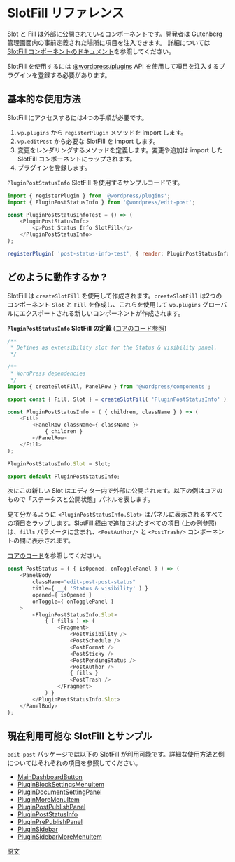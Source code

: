 <!-- 
# SlotFills Reference
 -->
# SlotFill リファレンス

<!-- 
Slot and Fill are components that have been exposed to allow developers to inject items into some predefined places in the Gutenberg admin experience.
Please see the [SlotFill component docs](https://wordpress.org/gutenberg/handbook/designers-developers/developers/components/slot-fill/) for more details.

In order to use them, we must leverage the [@wordpress/plugins](https://wordpress.org/gutenberg/handbook/designers-developers/developers/packages/packages-plugins/) api to register a plugin that will inject our items.
 -->

Slot と Fill は外部に公開されているコンポーネントです。開発者は Gutenberg 管理画面内の事前定義された場所に項目を注入できます。
詳細については [SlotFill コンポーネントのドキュメント](https://wordpress.org/gutenberg/handbook/designers-developers/developers/components/slot-fill/)を参照してください。

SlotFill を使用するには [@wordpress/plugins](https://wordpress.org/gutenberg/handbook/designers-developers/developers/packages/packages-plugins/) API を使用して項目を注入するプラグインを登録する必要があります。

<!-- 
## Usage overview
 -->
## 基本的な使用方法

<!-- 
In order to access the SlotFills, we need to do four things:

1. Import the `registerPlugin` method from `wp.plugins`.
2. Import the SlotFill we want from `wp.editPost`.
3. Define a method to render our changes. Our changes/additions will be wrapped in the SlotFill component we imported.
4. Register the plugin.

Here is an example using the `PluginPostStatusInfo` slotFill:
 -->

SlotFill にアクセスするには4つの手順が必要です。

1. `wp.plugins` から `registerPlugin` メソッドを import します。
2. `wp.editPost` から必要な SlotFill を import します。
3. 変更をレンダリングするメソッドを定義します。変更や追加は import した SlotFill コンポーネントにラップされます。
4. プラグインを登録します。

`PluginPostStatusInfo` SlotFill を使用するサンプルコードです。

```js
import { registerPlugin } from '@wordpress/plugins';
import { PluginPostStatusInfo } from '@wordpress/edit-post';

const PluginPostStatusInfoTest = () => (
	<PluginPostStatusInfo>
		<p>Post Status Info SlotFill</p>
	</PluginPostStatusInfo>
);

registerPlugin( 'post-status-info-test', { render: PluginPostStatusInfoTest } );
```
<!-- 
## How do they work?
 -->
## どのように動作するか ?

<!-- 
SlotFills are created using `createSlotFill`. This creates two components, `Slot` and `Fill` which are then used to create a new component that is exported on the `wp.plugins` global.

**Definition of the `PluginPostStatusInfo` SlotFill** ([see core code](https://github.com/WordPress/gutenberg/blob/HEAD/packages/edit-post/src/components/sidebar/plugin-post-status-info/index.js#L54))
 -->
SlotFill は `createSlotFill` を使用して作成されます。`createSlotFill` は2つのコンポーネント `Slot` と `Fill` を作成し、これらを使用して `wp.plugins` グローバルにエクスポートされる新しいコンポーネントが作成されます。

**`PluginPostStatusInfo` SlotFill の定義** ([コアのコード参照](https://github.com/WordPress/gutenberg/blob/HEAD/packages/edit-post/src/components/sidebar/plugin-post-status-info/index.js#L54))

```js
/**
 * Defines as extensibility slot for the Status & visibility panel.
 */

/**
 * WordPress dependencies
 */
import { createSlotFill, PanelRow } from '@wordpress/components';

export const { Fill, Slot } = createSlotFill( 'PluginPostStatusInfo' );

const PluginPostStatusInfo = ( { children, className } ) => (
	<Fill>
		<PanelRow className={ className }>
			{ children }
		</PanelRow>
	</Fill>
);

PluginPostStatusInfo.Slot = Slot;

export default PluginPostStatusInfo;
```
<!-- 
This new Slot is then exposed in the editor. The example below is from core and represents the Status & visibility panel.

As we can see, the `<PluginPostStatusInfo.Slot>` is wrapping all of the items that will appear in the panel.
Any items that have been added via the SlotFill ( see the example above ), will be included in the `fills` parameter and be displayed between the `<PostAuthor/>` and `<PostTrash/>` components.

See [core code](https://github.com/WordPress/gutenberg/tree/HEAD/packages/edit-post/src/components/sidebar/post-status/index.js#L26).
 -->

次にこの新しい Slot はエディター内で外部に公開されます。以下の例はコアのもので「ステータスと公開状態」パネルを表します。

見て分かるように `<PluginPostStatusInfo.Slot>` はパネルに表示されるすべての項目をラップします。SlotFill 経由で追加されたすべての項目 (上の例参照) は、`fills` パラメータに含まれ、`<PostAuthor/>` と `<PostTrash/>` コンポーネントの間に表示されます。

[コアのコード](https://github.com/WordPress/gutenberg/tree/HEAD/packages/edit-post/src/components/sidebar/post-status/index.js#L26)を参照してください。

```js
const PostStatus = ( { isOpened, onTogglePanel } ) => (
	<PanelBody
		className="edit-post-post-status"
		title={ __( 'Status & visibility' ) }
		opened={ isOpened }
		onToggle={ onTogglePanel }
	>
		<PluginPostStatusInfo.Slot>
			{ ( fills ) => (
				<Fragment>
					<PostVisibility />
					<PostSchedule />
					<PostFormat />
					<PostSticky />
					<PostPendingStatus />
					<PostAuthor />
					{ fills }
					<PostTrash />
				</Fragment>
			) }
		</PluginPostStatusInfo.Slot>
	</PanelBody>
);
```
<!-- 
## Currently available SlotFills and examples
 -->
## 現在利用可能な SlotFill とサンプル

<!-- 
The following SlotFills are available in the `edit-post` package. Please refer to the individual items below for usage and example details:

* [MainDashboardButton](/docs/designers-developers/developers/slotfills/main-dashboard-button.md)
* [PluginBlockSettingsMenuItem](/docs/designers-developers/developers/slotfills/plugin-block-settings-menu-item.md)
* [PluginDocumentSettingPanel](/docs/designers-developers/developers/slotfills/plugin-document-setting-panel.md)
* [PluginMoreMenuItem](/docs/designers-developers/developers/slotfills/plugin-more-menu-item.md)
* [PluginPostPublishPanel](/docs/designers-developers/developers/slotfills/plugin-post-publish-panel.md)
* [PluginPostStatusInfo](/docs/designers-developers/developers/slotfills/plugin-post-status-info.md)
* [PluginPrePublishPanel](/docs/designers-developers/developers/slotfills/plugin-pre-publish-panel.md)
* [PluginSidebar](/docs/designers-developers/developers/slotfills/plugin-sidebar.md)
* [PluginSidebarMoreMenuItem](/docs/designers-developers/developers/slotfills/plugin-sidebar-more-menu-item.md)
 -->

`edit-post` パッケージでは以下の SlotFill が利用可能です。詳細な使用方法と例についてはそれぞれの項目を参照してください。

* [MainDashboardButton](https://developer.wordpress.org/block-editor/developers/slotfills/main-dashboard-button.md)
* [PluginBlockSettingsMenuItem](https://developer.wordpress.org/block-editor/developers/slotfills/plugin-block-settings-menu-item/)
* [PluginDocumentSettingPanel](https://developer.wordpress.org/block-editor/developers/slotfills/plugin-document-setting-panel/)
* [PluginMoreMenuItem](https://developer.wordpress.org/block-editor/developers/slotfills/plugin-more-menu-item/)
* [PluginPostPublishPanel](https://developer.wordpress.org/block-editor/developers/slotfills/plugin-post-publish-panel/)
* [PluginPostStatusInfo](https://developer.wordpress.org/block-editor/developers/slotfills/plugin-post-status-info/)
* [PluginPrePublishPanel](https://developer.wordpress.org/block-editor/developers/slotfills/plugin-pre-publish-panel/)
* [PluginSidebar](https://developer.wordpress.org/block-editor/developers/slotfills/plugin-sidebar/)
* [PluginSidebarMoreMenuItem](https://developer.wordpress.org/block-editor/developers/slotfills/plugin-sidebar-more-menu-item/)

[原文](https://github.com/WordPress/gutenberg/blob/HEAD/docs/designers-developers/developers/slotfills/README.md)
